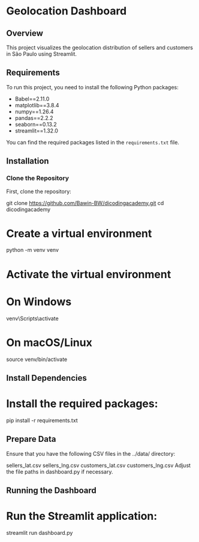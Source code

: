 # Geolocation Dashboard

## Overview
This project visualizes the geolocation distribution of sellers and customers in São Paulo using Streamlit.

## Requirements
To run this project, you need to install the following Python packages:

- Babel==2.11.0
- matplotlib==3.8.4
- numpy==1.26.4
- pandas==2.2.2
- seaborn==0.13.2
- streamlit==1.32.0

You can find the required packages listed in the `requirements.txt` file.

## Installation

### Clone the Repository
First, clone the repository:

git clone https://github.com/Bawin-BW/dicodingacademy.git
cd dicodingacademy

# Create a virtual environment
python -m venv venv

# Activate the virtual environment
# On Windows
venv\Scripts\activate
# On macOS/Linux
source venv/bin/activate

## Install Dependencies
# Install the required packages:

pip install -r requirements.txt

## Prepare Data
Ensure that you have the following CSV files in the ../data/ directory:

sellers_lat.csv
sellers_lng.csv
customers_lat.csv
customers_lng.csv
Adjust the file paths in dashboard.py if necessary.

## Running the Dashboard
# Run the Streamlit application:

streamlit run dashboard.py
